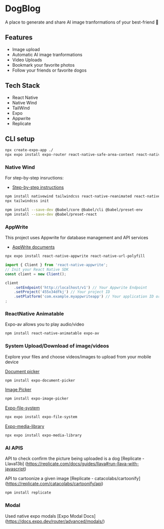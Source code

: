 # DogBlog
A place to generate and share AI image tranformations of your best-friend 🐶

## Features
- Image upload
- Automatic AI image tranformations
- Video Uploads
- Bookmark your favorite photos
- Follow your friends or favorite dogos

## Tech Stack
- React Native
- Native Wind
- TailWind
- Expo
- Appwrite
- Replicate

## CLI setup
```bash
npx create-expo-app ./
npx expo install expo-router react-native-safe-area-context react-native-screens expo-linking expo-constants expo-status-bar
```

### Native Wind
For step-by-step insructions:
- [Step-by-step instructions](https://www.nativewind.dev/getting-started/react-native#7-typescript-optional)


```bash
npm install nativewind tailwindcss react-native-reanimated react-native-safe-area-context
npx tailwindcss init

npm install --save-dev @babel/core @babel/cli @babel/preset-env
npm install --save-dev @babel/preset-react
```

### AppWrite
This project uses Appwrite for database management and API services
- [AppWrite documents](https://github.com/appwrite/sdk-for-react-native)

```bash
npx expo install react-native-appwrite react-native-url-polyfill
```

```javascript
import { Client } from 'react-native-appwrite';
// Init your React Native SDK
const client = new Client();

client
    .setEndpoint('http://localhost/v1') // Your Appwrite Endpoint
    .setProject('455x34dfkj') // Your project ID
    .setPlatform('com.example.myappwriteapp') // Your application ID or bundle ID.
;
```

### ReactNative Animatable
Expo-av allows you to play audio/video
```bash
npm install react-native-animatable expo-av
```

### System Upload/Download of image/videos
Explore your files and choose videos/images to upload from your mobile device

[Document picker](https://docs.expo.dev/versions/latest/sdk/document-picker/)
```bash
npm install expo-document-picker
```

[Image Picker](https://docs.expo.dev/versions/latest/sdk/imagepicker/)
```bash
npm install expo-image-picker
```

[Expo-file-system](https://docs.expo.dev/versions/latest/sdk/filesystem/)
```bash
npx expo install expo-file-system
```

[Expo-media-library](https://docs.expo.dev/versions/latest/sdk/media-library/)
```bash
npx expo install expo-media-library
```


### AI APIS
API to check confirm the picture being uploaded is a dog
[Replicate - Llava13b] (https://replicate.com/docs/guides/llava#run-llava-with-javascript)

API to cartoonize a given image
[Replicate - catacolabs/cartoonify] (https://replicate.com/catacolabs/cartoonify/api)

```bash
npm install replicate
```


### Modal
Used native expo modals
[Expo Modal Docs] (https://docs.expo.dev/router/advanced/modals/)

